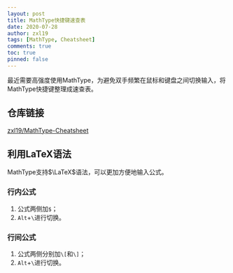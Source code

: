 ```yaml
---
layout: post
title: MathType快捷键速查表
date: 2020-07-28
author: zxl19
tags: [MathType, Cheatsheet]
comments: true
toc: true
pinned: false
---
```


最近需要高强度使用MathType，为避免双手频繁在鼠标和键盘之间切换输入，将MathType快捷键整理成速查表。

<!-- more -->

## 仓库链接

[zxl19/MathType-Cheatsheet](https://github.com/zxl19/MathType-Cheatsheet)

## 利用LaTeX语法

MathType支持$\LaTeX$语法，可以更加方便地输入公式。

### 行内公式

1. 公式两侧加`$`；
2. `Alt`+`\`进行切换。

### 行间公式

1. 公式两侧分别加`\[`和`\]`；
2. `Alt`+`\`进行切换。
